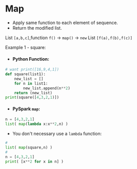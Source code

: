 # Map
* Apply same function to each element of sequence.
* Return the modified list.


List `[a,b,c]`,function `f()` -> `map()` -> `new` List `[f(a),f(b),f(c)]`


Example 1 - square:
* #### Python Function:
```python
# want print([16,9,4,1])
def square(list1):
    new_list = []
    for n in list1:
        new_list.append(n**2)
    return (new_list)
print(square([4,3,2,1)])
```
* ####  PySpark `map`:
```python
n = [4,3,2,1]
list( map(lambda x:x**2,n) )
```

* You don't necessary use a `lambda` function:
```python
# 
list( map(square,n) )
# 
n = [4,3,2,1]
print( [x**2 for x in n] )
```